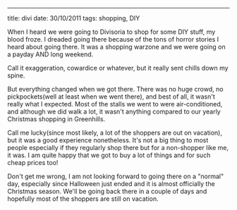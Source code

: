 ---
title: divi
date: 30/10/2011
tags: shopping, DIY

When I heard we were going to Divisoria to shop for some DIY stuff, my blood froze. I dreaded going there because of the tons of horror stories I heard about going there. It was a shopping warzone and we were going on a payday AND long weekend.

Call it exaggeration, cowardice or whatever, but it really sent chills down my spine.

But everything changed when we got there. There was no huge crowd, no pickpockets(well at least when we went there), and best of all, it wasn't really what I expected. Most of the stalls we went to were air-conditioned, and although we did walk a lot, it wasn't anything compared to our yearly Christmas shopping in Greenhills.

Call me lucky(since most likely, a lot of the shoppers are out on vacation), but it was a good experience nonetheless. It's not a big thing to most people especially if they regularly shop there but for a non-shopper like me, it was. I am quite happy that we got to buy a lot of things and for such cheap prices too!

Don't get me wrong, I am not looking forward to going there on a "normal" day, especially since Halloween just ended and it is almost officially the Christmas season. We'll be going back there in a couple of days and hopefully most of the shoppers are still on vacation.
